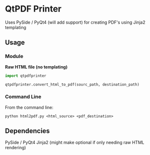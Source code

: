 # QtPDF Printer
Uses PySide / PyQt4 (will add support) for creating PDF's using Jinja2 templating

## Usage
### Module
**Raw HTML file (no templating)**
```python
import qtpdfprinter

qtpdfprinter.convert_html_to_pdf(sourc_path, destination_path)
```

### Command Line
From the command line:

`python html2pdf.py <html_source> <pdf_destination>`

## Dependencies
PySide / PyQt4
Jinja2 (might make optional if only needing raw HTML rendering)
